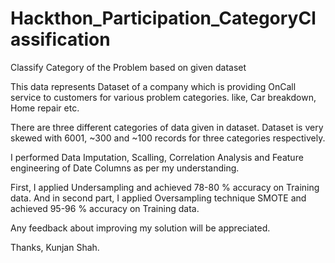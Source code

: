 # Hackthon_Participation_CategoryClassification
Classify Category of the Problem based on given dataset

This data represents Dataset of a company which is providing OnCall service to customers for various problem categories.
like, Car breakdown, Home repair etc.

There are three different categories of data given in dataset. Dataset is very skewed with 6001, ~300 and ~100 records for three categories respectively.

I performed Data Imputation, Scalling, Correlation Analysis and Feature engineering of Date Columns as per my understanding.

First, I applied Undersampling and achieved 78-80 % accuracy on Training data.
And in second part, I applied Oversampling technique SMOTE and achieved 95-96 % accuracy on Training data.

Any feedback about improving my solution will be appreciated.

Thanks,
Kunjan Shah.


